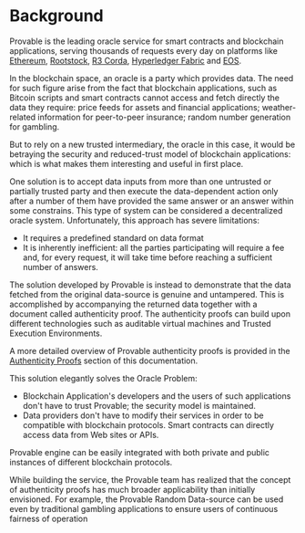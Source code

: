 # Background

Provable is the leading oracle service for smart contracts and blockchain applications, serving thousands of requests every day on platforms like [Ethereum](#ethereum), [Rootstock](#rootstock), [R3 Corda](#corda), [Hyperledger Fabric](#fabric) and [EOS](#eos).

In the blockchain space, an oracle is a party which provides data. The need for such figure arise from the fact that blockchain applications, such as Bitcoin scripts and smart contracts cannot access and fetch directly the data they require: price feeds for assets and financial applications; weather-related information for peer-to-peer insurance; random number generation for gambling.

But to rely on a new trusted intermediary, the oracle in this case, it would be betraying the security and reduced-trust model of blockchain applications: which is what makes them interesting and useful in first place.

One solution is to accept data inputs from more than one untrusted or partially trusted party and then execute the data-dependent action only after a number of them have provided the same answer or an answer within some constrains. This type of system can be considered a decentralized oracle system. Unfortunately, this approach has severe limitations:

* It requires a predefined standard on data format
* It is inherently inefficient: all the parties participating will require a fee and, for every request, it will take time before reaching a sufficient number of answers.

The solution developed by Provable is instead to demonstrate that the data fetched from the original data-source is genuine and untampered. This is accomplished by accompanying the returned data together with a document called authenticity proof. The authenticity proofs can build upon different technologies such as auditable virtual machines and Trusted Execution Environments.

A more detailed overview of Provable authenticity proofs is provided in the [Authenticity Proofs](#ethereum-quick-start-authenticity-proofs) section of this documentation.

This solution elegantly solves the Oracle Problem:

* Blockchain Application's developers and the users of such applications don't have to trust Provable; the security model is maintained.
* Data providers don't have to modify their services in order to be compatible with blockchain protocols. Smart contracts can directly access data from Web sites or APIs.

Provable engine can be easily integrated with both private and public instances of different blockchain protocols.

While building the service, the Provable team has realized that the concept of authenticity proofs has much broader applicability than initially envisioned. For example, the Provable Random Data-source can be used even by traditional gambling applications to ensure users of continuous fairness of operation
